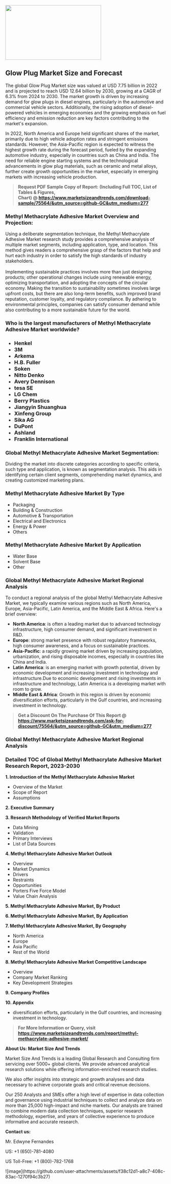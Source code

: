 <p><img class="alignnone size-medium wp-image-20088" src="https://ffe5etoiles.com/wp-content/uploads/2024/12/MST1-300x171.png" alt="" width="300" height="171" /></p><h2>Glow Plug Market Size and Forecast</h2><p>The global Glow Plug Market size was valued at USD 7.75 billion in 2022 and is projected to reach USD 12.64 billion by 2030, growing at a CAGR of 6.3% from 2024 to 2030. The market growth is driven by increasing demand for glow plugs in diesel engines, particularly in the automotive and commercial vehicle sectors. Additionally, the rising adoption of diesel-powered vehicles in emerging economies and the growing emphasis on fuel efficiency and emission reduction are key factors contributing to the market's expansion.</p><p>In 2022, North America and Europe held significant shares of the market, primarily due to high vehicle adoption rates and stringent emissions standards. However, the Asia-Pacific region is expected to witness the highest growth rate during the forecast period, fueled by the expanding automotive industry, especially in countries such as China and India. The need for reliable engine starting systems and the technological advancements in glow plug materials, such as ceramic and metal alloys, further create growth opportunities in the market, especially in emerging markets with increasing vehicle production.</p></p><blockquote id="" class=""><strong>Request PDF Sample Copy of Report: (Including Full TOC, List of Tables &amp; Figures, Chart)&nbsp;@&nbsp;<strong><a href="https://www.marketsizeandtrends.com/download-sample/75564/&utm_source=github-GC&utm_medium=277" target="_blank">https://www.marketsizeandtrends.com/download-sample/75564/&utm_source=github-GC&utm_medium=277</a></strong></strong></blockquote><h3 id="" class="">Methyl Methacrylate Adhesive Market&nbsp;Overview and Projection:</h3><p id="" class="">Using a deliberate segmentation technique, the Methyl Methacrylate Adhesive Market research study provides a comprehensive analysis of multiple market segments, including application, type, and location. This method gives readers a comprehensive grasp of the factors that help and hurt each industry in order to satisfy the high standards of industry stakeholders. <br /> <br />Implementing sustainable practices involves more than just designing products; other operational changes include using renewable energy, optimizing transportation, and adopting the concepts of the circular economy. Making the transition to sustainability sometimes involves large upfront costs, but there are also long-term benefits, such improved brand reputation, customer loyalty, and regulatory compliance. By adhering to environmental principles, companies can satisfy consumer demand while also contributing to a more sustainable future for the world.</p><h3 id="" class="">Who is the largest manufacturers of&nbsp;Methyl Methacrylate Adhesive Market worldwide?</h3><h3 class=""><p><ul><li>Henkel </li><li> 3M </li><li> Arkema </li><li> H.B. Fuller </li><li> Soken </li><li> Nitto Denko </li><li> Avery Dennison </li><li> tesa SE </li><li> LG Chem </li><li> Berry Plastics </li><li> Jiangyin Shuanghua </li><li> Xinfeng Group </li><li> Sika AG </li><li> DuPont </li><li> Ashland </li><li> Franklin International</li></ul></p></h3><h3 id="" class="">Global&nbsp;Methyl Methacrylate Adhesive Market Segmentation:</h3><p id="" class="">Dividing the market into discrete categories according to specific criteria, such type and application, is known as segmentation analysis. This aids in identifying certain client segments, comprehending market dynamics, and creating customized marketing plans.</p><h3 id="" class="">Methyl Methacrylate Adhesive Market&nbsp;By Type</h3><p><p><ul><li>Packaging</li><li> Building & Construction</li><li> Automotive & Transportation</li><li> Electrical and Electronics</li><li> Energy & Power</li><li> Others</p></li></ul></p></p><h3 id="" class="">Methyl Methacrylate Adhesive Market&nbsp;By Application</h3><p class=""><p><ul><li>Water Base</li><li> Solvent Base</li><li> Other</li></ul></p></p><h3 id="" class="">Global Methyl Methacrylate Adhesive Market Regional Analysis</h3><p id="" class="">To conduct a regional analysis of the global Methyl Methacrylate Adhesive Market, we typically examine various regions such as North America, Europe, Asia-Pacific, Latin America, and the Middle East &amp; Africa. Here's a brief overview:</p><ul><li><strong>North America</strong>: is often a leading market due to advanced technology infrastructure, high consumer demand, and significant investment in R&amp;D.</li><li><strong>Europe</strong>: strong market presence with robust regulatory frameworks, high consumer awareness, and a focus on sustainable practices.</li><li><strong>Asia-Pacific</strong>: a rapidly growing market driven by increasing population, urbanization, and rising disposable incomes, especially in countries like China and India.</li><li><strong>Latin America</strong>: is an emerging market with growth potential, driven by economic development and increasing investment in technology and infrastructure.Due to economic development and rising investments in infrastructure and technology, Latin America is a developing market with room to grow.</li><li><strong>Middle East &amp; Africa</strong>: Growth in this region is driven by economic diversification efforts, particularly in the Gulf countries, and increasing investment in technology.</li></ul><blockquote id="" class=""><strong>Get a Discount On The Purchase Of This Report @ <strong><a href="https://www.marketsizeandtrends.com/ask-for-discount/75564/&utm_source=github-GC&utm_medium=277" target="_blank">https://www.marketsizeandtrends.com/ask-for-discount/75564/&utm_source=github-GC&utm_medium=277</a></strong></strong></blockquote><h3 id="" class="">Global Methyl Methacrylate Adhesive Market Regional Analysis</h3><h3 id="" class="">Detailed TOC of Global Methyl Methacrylate Adhesive Market Research Report, 2023-2030</h3><p id="" class=""><strong>1. Introduction of the Methyl Methacrylate Adhesive Market</strong></p><ul><li>Overview of the Market</li><li>Scope of Report</li><li>Assumptions</li></ul><p id="" class=""><strong>2. Executive Summary</strong></p><p id="" class=""><strong>3. Research Methodology of Verified Market Reports</strong></p><ul><li>Data Mining</li><li>Validation</li><li>Primary Interviews</li><li>List of Data Sources</li></ul><p id="" class=""><strong>4. Methyl Methacrylate Adhesive Market Outlook</strong></p><ul><li>Overview</li><li>Market Dynamics</li><li>Drivers</li><li>Restraints</li><li>Opportunities</li><li>Porters Five Force Model</li><li>Value Chain Analysis</li></ul><p id="" class=""><strong>5. Methyl Methacrylate Adhesive Market, By Product</strong></p><p id="" class=""><strong>6. Methyl Methacrylate Adhesive Market, By Application</strong></p><p id="" class=""><strong>7. Methyl Methacrylate Adhesive Market, By Geography</strong></p><ul><li>North America</li><li>Europe</li><li>Asia Pacific</li><li>Rest of the World</li></ul><p id="" class=""><strong>8. Methyl Methacrylate Adhesive Market Competitive Landscape</strong></p><ul><li>Overview</li><li>Company Market Ranking</li><li>Key Development Strategies</li></ul><p id="" class=""><strong>9. Company Profiles</strong></p><p id="" class=""><strong>10. Appendix</strong></p><ul><li>diversification efforts, particularly in the Gulf countries, and increasing investment in technology.</li></ul><blockquote id="" class=""><strong>For More Information or Query, visit <strong><strong><a href="https://www.marketsizeandtrends.com/report/methyl-methacrylate-adhesive-market/" target="_blank">https://www.marketsizeandtrends.com/report/methyl-methacrylate-adhesive-market/</a></strong></strong></strong></blockquote><p id="" class=""><strong>About Us: Market Size And Trends</strong></p><p id="" class="">Market Size And Trends is a leading Global Research and Consulting firm servicing over 5000+ global clients. We provide advanced analytical research solutions while offering information-enriched research studies.</p><p id="" class="">We also offer insights into strategic and growth analyses and data necessary to achieve corporate goals and critical revenue decisions.</p><p id="" class="">Our 250 Analysts and SMEs offer a high level of expertise in data collection and governance using industrial techniques to collect and analyze data on more than 25,000 high-impact and niche markets. Our analysts are trained to combine modern data collection techniques, superior research methodology, expertise, and years of collective experience to produce informative and accurate research.</p><p id="" class=""><strong>Contact us:</strong></p><p id="" class="">Mr. Edwyne Fernandes</p><p id="" class="">US: +1 (650)-781-4080</p><p id="" class="">US Toll-Free: +1 (800)-782-1768</p>
![image](https://github.com/user-attachments/assets/f38c12d1-a8c7-408c-83ac-1270f94c3b27)
